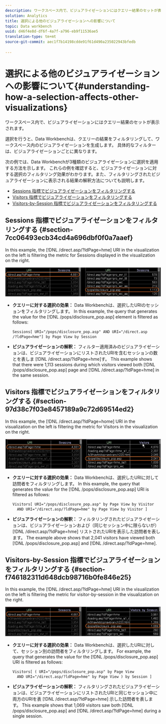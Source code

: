 ```yaml
---
description: ワークスペース内で、ビジュアライゼーションにはクエリー結果のセットが表示されます。
solution: Analytics
title: 選択による他のビジュアライゼーションへの影響について
topic: Data workbench
uuid: d46f4e8d-df6f-4a7f-a796-eb9f11536ae5
translation-type: tm+mt
source-git-commit: aec1f7b14198cdde91f61d490a235022943bfedb

---
```



# 選択による他のビジュアライゼーションへの影響について{#understanding-how-a-selection-affects-other-visualizations}

ワークスペース内で、ビジュアライゼーションにはクエリー結果のセットが表示されます。

選択を行うと、Data Workbenchは、クエリーの結果をフィルタリングして、ワークスペース内のビジュアライゼーションを生成します。 具体的なフィルターは、ビジュアライゼーションごとに異なります。

次の例では、Data Workbenchが3種類のビジュアライゼーションに選択を適用する方法を示します。 これらの例を確認すると、ビジュアライゼーションに対する選択のフィルタリング効果がわかります。また、フィルタリングされたビジュアライゼーションに表示される結果の解釈方法についても説明します。

* [Sessions 指標でビジュアライゼーションをフィルタリングする](../../../../home/c-get-started/c-vis/c-sel-vis/c-sel-aff-vis.md#section-7cc06493ecb34cd4a696dbf0f0a7aaef)
* [Visitors 指標でビジュアライゼーションをフィルタリングする](../../../../home/c-get-started/c-vis/c-sel-vis/c-sel-aff-vis.md#section-97d38c7f03e8457189a9c72d69514ed2)
* [Visitors-by-Session 指標でビジュアライゼーションをフィルタリングする](../../../../home/c-get-started/c-vis/c-sel-vis/c-sel-aff-vis.md#section-f746182311d648dcb98716b0fe846e25)

## Sessions 指標でビジュアライゼーションをフィルタリングする {#section-7cc06493ecb34cd4a696dbf0f0a7aaef}

In this example, the [!DNL /direct.asp/?ldPage=hme] URI in the visualization on the left is filtering the metric for Sessions displayed in the visualization on the right.

![](assets/client-vis1.png)

* **クエリーに対する選択の効果：** Data Workbenchは、選択したURIのセッションをフィルタリングします。 In this example, the query that generates the value for the [!DNL /pops/disclosure_pop.asp] element is filtered as follows:

   ```
   Sessions[ URI="/pops/disclosure_pop.asp" AND URI="/direct.asp
   /?ldPage=hme"] by Page View by Session
   ```

* **ビジュアライゼーションの解釈：** フィルター適用済みのビジュアライゼーションは、ビジュアライゼーションにリストされたURIを含むセッションの数とを表しま [!DNL /direct.asp/?ldPage=hme]す。 This example shows that there were 1,113 sessions during which visitors viewed both [!DNL /pops/disclosure_pop.asp] page and [!DNL /direct.asp/?ldPage=hme] in the same session.

## Visitors 指標でビジュアライゼーションをフィルタリングする {#section-97d38c7f03e8457189a9c72d69514ed2}

In this example, the [!DNL /direct.asp/?ldPage=home] URI in the visualization on the left is filtering the metric for Visitors in the visualization on the right.

![](assets/client-vis2.png)

* **クエリーに対する選択の効果：** Data Workbenchは、選択したURIに対して訪問者をフィルタリングします。 In this example, the query that generates the value for the [!DNL /pops/disclosure_pop.asp] URI is filtered as follows:

   ```
   Visitors[ URI="/pops/disclosure_pop.asp" by Page View by Visitor 
     AND URI="/direct.asp/?ldPage=hme" by Page View by Visitor ]
   ```

* **ビジュアライゼーションの解釈：** フィルタリングされたビジュアライゼーションは、ビジュアライゼーションおよび（同じセッション中に限らないが） [!DNL /direct.asp/?ldPage=hme] リストされたURIを表示した訪問者を表します。 The example above shows that 2,041 visitors have viewed both [!DNL /pops/disclosure_pop.asp] and [!DNL /direct.asp/?ldPage=hme].

## Visitors-by-Session 指標でビジュアライゼーションをフィルタリングする {#section-f746182311d648dcb98716b0fe846e25}

In this example, the [!DNL /direct.asp/?ldPage=hme] URI in the visualization on the left is filtering the metric for visitor-by-session in the visualization on the right.

![](assets/client-vis3.png)

* **クエリーに対する選択の効果：** Data Workbenchは、選択したURIに対して、セッション別の訪問者をフィルタリングします。 For example, the query that generates the value for the [!DNL /pops/disclosure_pop.asp] URI is filtered as follows:

   ```
   Visitors[ ( URI="/pops/disclosure_pop.asp" by Page View 
     AND URI="/direct.asp/?ldPage=hme" by Page View ) by Session ]
   ```

* **ビジュアライゼーションの解釈：** フィルタリングされたビジュアライゼーションは、ビジュアライゼーションにリストされたURIと同じセッション中に両方のURIを表 [!DNL /direct.asp/?ldPage=hme] 示した訪問者を表します。 This example shows that 1,069 visitors saw both [!DNL /pops/disclosure_pop.asp] and [!DNL /direct.asp/?ldPage=hme] during a single session.

